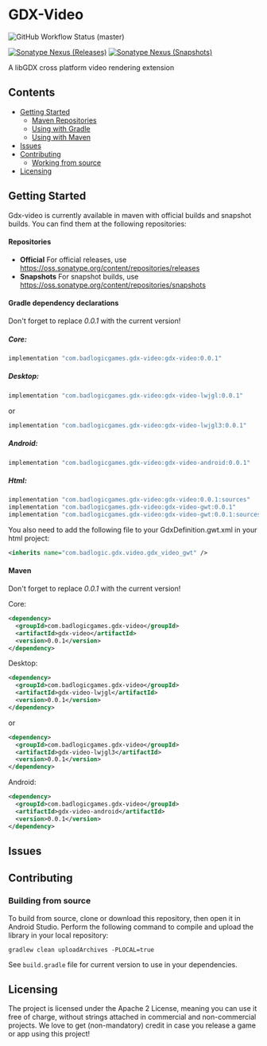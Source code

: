 # GDX-Video

![GitHub Workflow Status (master)](https://img.shields.io/github/workflow/status/libgdx/gdx-video/Java%20CI%20with%20Gradle/master?label=master)

[![Sonatype Nexus (Releases)](https://img.shields.io/nexus/r/com.badlogicgames.gdx-video/gdx-video?nexusVersion=2&server=https%3A%2F%2Foss.sonatype.org&label=release)](https://search.maven.org/artifact/com.badlogicgames.gdx-video/gdx-video)
[![Sonatype Nexus (Snapshots)](https://img.shields.io/nexus/s/com.badlogicgames.gdx-video/gdx-video?server=https%3A%2F%2Foss.sonatype.org&label=snapshot)](https://oss.sonatype.org/#nexus-search;gav~com.badlogicgames.gdx-video~gdx-video~~~~kw,versionexpand)

A libGDX cross platform video rendering extension

## Contents
* [Getting Started](#getting-started)
  * [Maven Repositories](#repositories)
  * [Using with Gradle](#gradle-dependency-declarations)
  * [Using with Maven](#maven-dependency-declarations)
* [Issues](#issues)
* [Contributing](#contributing)
  * [Working from source](#working-from-source)
* [Licensing](#licensing)

## Getting Started

Gdx-video is currently available in maven with official builds and snapshot builds. You can find them at the following repositories:

#### Repositories

* **Official**  For official releases, use https://oss.sonatype.org/content/repositories/releases
* **Snapshots** For snapshot builds, use https://oss.sonatype.org/content/repositories/snapshots

#### Gradle dependency declarations
Don't forget to replace _0.0.1_ with the current version!
##### Core:
```groovy
implementation "com.badlogicgames.gdx-video:gdx-video:0.0.1"
```
##### Desktop:
```groovy
implementation "com.badlogicgames.gdx-video:gdx-video-lwjgl:0.0.1"
```
or
```groovy
implementation "com.badlogicgames.gdx-video:gdx-video-lwjgl3:0.0.1"
```

##### Android:
```groovy
implementation "com.badlogicgames.gdx-video:gdx-video-android:0.0.1"
```

##### Html:

```groovy
implementation "com.badlogicgames.gdx-video:gdx-video:0.0.1:sources"
implementation "com.badlogicgames.gdx-video:gdx-video-gwt:0.0.1"
implementation "com.badlogicgames.gdx-video:gdx-video-gwt:0.0.1:sources"
```
You also need to add the following file to your GdxDefinition.gwt.xml in your html project:
`````xml
<inherits name="com.badlogic.gdx.video.gdx_video_gwt" />
`````
#### Maven
Don't forget to replace _0.0.1_ with the current version!

Core:
```xml
<dependency>
  <groupId>com.badlogicgames.gdx-video</groupId>
  <artifactId>gdx-video</artifactId>
  <version>0.0.1</version>
</dependency>
```
Desktop:
```xml
<dependency>
  <groupId>com.badlogicgames.gdx-video</groupId>
  <artifactId>gdx-video-lwjgl</artifactId>
  <version>0.0.1</version>
</dependency>
```
or
```xml
<dependency>
  <groupId>com.badlogicgames.gdx-video</groupId>
  <artifactId>gdx-video-lwjgl3</artifactId>
  <version>0.0.1</version>
</dependency>
```
Android:
```xml
<dependency>
  <groupId>com.badlogicgames.gdx-video</groupId>
  <artifactId>gdx-video-android</artifactId>
  <version>0.0.1</version>
</dependency>
```
## Issues


## Contributing

### Building from source
To build from source, clone or download this repository, then open it in Android Studio. Perform the following command to compile and upload the library in your local repository:

    gradlew clean uploadArchives -PLOCAL=true

See `build.gradle` file for current version to use in your dependencies.

## Licensing
The project is licensed under the Apache 2 License, meaning you can use it free of charge, without strings attached in commercial and non-commercial projects. We love to get (non-mandatory) credit in case you release a game or app using this project!
